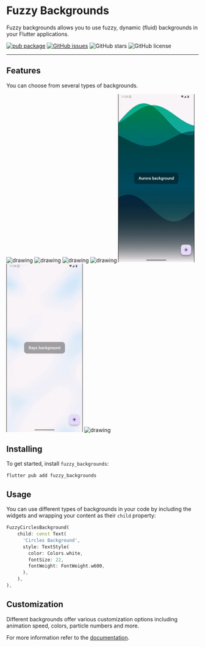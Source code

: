 <!--
This README describes the package. If you publish this package to pub.dev,
this README's contents appear on the landing page for your package.

For information about how to write a good package README, see the guide for
[writing package pages](https://dart.dev/tools/pub/writing-package-pages).

For general information about developing packages, see the Dart guide for
[creating packages](https://dart.dev/guides/libraries/create-packages)
and the Flutter guide for
[developing packages and plugins](https://flutter.dev/to/develop-packages).
-->

# Fuzzy Backgrounds

Fuzzy backgrounds allows you to use fuzzy, dynamic (fluid) backgrounds in your Flutter applications.

[![pub package](https://img.shields.io/pub/v/fuzzy_backgrounds.svg)](https://pub.dev/packages/fuzzy_backgrounds)
[![GitHub issues](https://img.shields.io/github/issues/RayLabz/fuzzy_backgrounds.svg)]()
![GitHub stars](https://img.shields.io/github/stars/RayLabz/fuzzy_backgrounds.svg?style=social&label=Star)
![GitHub license](https://img.shields.io/github/license/RayLabz/fuzzy_backgrounds.svg)

---

## Features

You can choose from several types of backgrounds.

<img src="https://github.com/RayLabz/fuzzy_backgrounds/blob/main/media/gradient-background.gif?raw=true" alt="drawing" width="200"/>
<img src="https://github.com/RayLabz/fuzzy_backgrounds/blob/main/media/fuzzy-circles.gif?raw=true" alt="drawing" width="200"/> 
<img src="https://github.com/RayLabz/fuzzy_backgrounds/blob/main/media/bloomy-orbs.gif?raw=true" alt="drawing" width="200"/>
<img src="https://github.com/RayLabz/fuzzy_backgrounds/blob/main/media/ribbon.gif?raw=true" alt="drawing" width="200"/>
<img src="https://github.com/RayLabz/fuzzy_backgrounds/blob/main/media/aurora.gif?raw=true" alt="drawing" width="200"/>
<img src="https://github.com/RayLabz/fuzzy_backgrounds/blob/main/media/rays-background.gif?raw=true" alt="drawing" width="200"/>
<img src="https://github.com/RayLabz/fuzzy_backgrounds/blob/main/media/flow-fields.gif?raw=true" alt="drawing" width="200"/>

## Installing

To get started, install `fuzzy_backgrounds`:

```shell
flutter pub add fuzzy_backgrounds
```

## Usage

You can use different types of backgrounds in your code by including the widgets
and wrapping your content as their `child` property:

```dart
FuzzyCirclesBackground(
    child: const Text(
      'Circles Background',
      style: TextStyle(
        color: Colors.white,
        fontSize: 22,
        fontWeight: FontWeight.w600,
      ),
    ),
),
```

## Customization

Different backgrounds offer various customization options including animation speed, colors, 
particle numbers and more.

For more information refer to the [documentation](https://raylabz.github.io/fuzzy_backgrounds/api).
